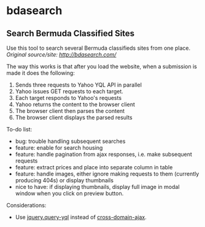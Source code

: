 bdasearch
=========
## Search Bermuda Classified Sites

Use this tool to search several Bermuda classifieds sites from one place.
<br>*Original source/site: http://bdasearch.com/*

The way this works is that after you load the website, when a submission is made it does the following:

1. Sends three requests to Yahoo YQL API in parallel
2. Yahoo issues GET requests to each target.
3. Each target responds to Yahoo's requests
4. Yahoo returns the content to the browser client
5. The browser client then parses the content
6. The browser client displays the parsed results


To-do list:

- bug: trouble handling subsequent searches
- feature: enable for search housing
- feature: handle pagination from ajax responses, i.e. make subsequent requests
- feature: extract prices and place into separate column in table
- feature: handle images, either ignore making requests to them (currently producing 404s) or display thumbnails
- nice to have: if displaying thumbnails, display full image in modal window when you click on preview button.

Considerations:

- Use [jquery.query-yql](https://github.com/hail2u/jquery.query-yql/) instead of [cross-domain-ajax](https://github.com/padolsey/jquery.fn/tree/master/cross-domain-ajax/).